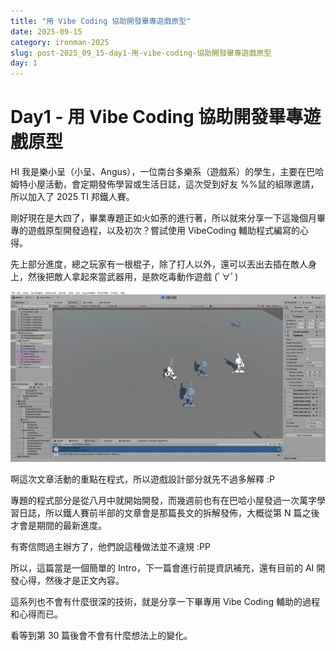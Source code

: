 ```yaml
---
title: "用 Vibe Coding 協助開發畢專遊戲原型"
date: 2025-09-15
category: ironman-2025
slug: post-2025_09_15-day1-用-vibe-coding-協助開發畢專遊戲原型
day: 1
---
```


# Day1 - 用 Vibe Coding 協助開發畢專遊戲原型


HI 我是樂小呈（小呈、Angus），一位南台多樂系（遊戲系）的學生，主要在巴哈姆特小屋活動，會定期發佈學習或生活日誌，這次受到好友 %%鼠的組隊邀請，所以加入了 2025 TI 邦鐵人賽。

剛好現在是大四了，畢業專題正如火如荼的進行著，所以就來分享一下這幾個月畢專的遊戲原型開發過程，以及初次？嘗試使用 VibeCoding 輔助程式編寫的心得。

先上部分進度，總之玩家有一根棍子，除了打人以外，還可以丟出去插在敵人身上，然後把敵人拿起來當武器用，是款吃毒動作遊戲 (ﾟ∀ﾟ)

![圖片](https://raw.githubusercontent.com/angus945/ithelp-2025ironman-posts/refs/heads/main/Publish/day-1_2025-09-15/images/image_1.gif)

啊這次文章活動的重點在程式，所以遊戲設計部分就先不過多解釋 :P 

專題的程式部分是從八月中就開始開發，而幾週前也有在巴哈小屋發過一次萬字學習日誌，所以鐵人賽前半部的文章會是那篇長文的拆解發佈，大概從第 N 篇之後才會是期間的最新進度。

有寄信問過主辦方了，他們說這種做法並不違規 :PP

所以，這篇當是一個簡單的 Intro，下一篇會進行前提資訊補充，還有目前的 AI 開發心得，然後才是正文內容。

這系列也不會有什麼很深的技術，就是分享一下畢專用 Vibe Coding 輔助的過程和心得而已。

看等到第 30 篇後會不會有什麼想法上的變化。